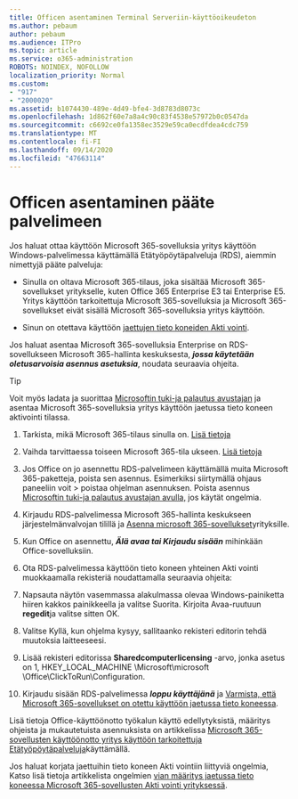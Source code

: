 ```yaml
---
title: Officen asentaminen Terminal Serveriin-käyttöoikeudeton
ms.author: pebaum
author: pebaum
ms.audience: ITPro
ms.topic: article
ms.service: o365-administration
ROBOTS: NOINDEX, NOFOLLOW
localization_priority: Normal
ms.custom:
- "917"
- "2000020"
ms.assetid: b1074430-489e-4d49-bfe4-3d8783d8073c
ms.openlocfilehash: 1d862f60e7a8a4c90c83f4538e57972b0c0547da
ms.sourcegitcommit: c6692ce0fa1358ec3529e59ca0ecdfdea4cdc759
ms.translationtype: MT
ms.contentlocale: fi-FI
ms.lasthandoff: 09/14/2020
ms.locfileid: "47663114"
---
```

# <a name="installing-office-on-a-terminal-server"></a>Officen asentaminen pääte palvelimeen

Jos haluat ottaa käyttöön Microsoft 365-sovelluksia yritys käyttöön Windows-palvelimessa käyttämällä Etätyöpöytäpalveluja (RDS), aiemmin nimettyjä pääte palveluja:
  
- Sinulla on oltava Microsoft 365-tilaus, joka sisältää Microsoft 365-sovellukset yritykselle, kuten Office 365 Enterprise E3 tai Enterprise E5. Yritys käyttöön tarkoitettuja Microsoft 365-sovelluksia ja Microsoft 365-sovellukset eivät sisällä Microsoft 365-sovelluksia yritys käyttöön.

- Sinun on otettava käyttöön [jaettujen tieto koneiden Akti vointi](https://docs.microsoft.com/DeployOffice/overview-shared-computer-activation).

Jos haluat asentaa Microsoft 365-sovelluksia Enterprise on RDS-sovellukseen Microsoft 365-hallinta keskuksesta, ***jossa käytetään oletusarvoisia asennus asetuksia***, noudata seuraavia ohjeita.

> [!TIP]
> Voit myös ladata ja suorittaa [Microsoftin tuki-ja palautus avustajan](https://aka.ms/SaRA_OfficeSCA_M365Portal) ja asentaa Microsoft 365-sovelluksia yritys käyttöön jaetussa tieto koneen aktivointi tilassa.
  
1. Tarkista, mikä Microsoft 365-tilaus sinulla on. [Lisä tietoja](https://docs.microsoft.com/microsoft-365/admin/admin-overview/what-subscription-do-i-have)

2. Vaihda tarvittaessa toiseen Microsoft 365-tila ukseen. [Lisä tietoja](https://docs.microsoft.com/microsoft-365/commerce/subscriptions/switch-to-a-different-plan)

3. Jos Office on jo asennettu RDS-palvelimeen käyttämällä muita Microsoft 365-paketteja, poista sen asennus. Esimerkiksi siirtymällä ohjaus paneeliin voit \> poistaa ohjelman asennuksen. Poista asennus [Microsoftin tuki-ja palautus avustajan avulla,](https://aka.ms/SARA-OfficeUninstall-Alchemy) jos käytät ongelmia.

4. Kirjaudu RDS-palvelimessa Microsoft 365-hallinta keskukseen järjestelmänvalvojan tilillä ja [Asenna microsoft 365-sovellukset](https://portal.office.com/OLS/MySoftware.aspx)yrityksille.

5. Kun Office on asennettu, ***Älä avaa tai Kirjaudu sisään*** mihinkään Office-sovelluksiin.

6. Ota RDS-palvelimessa käyttöön tieto koneen yhteinen Akti vointi muokkaamalla rekisteriä noudattamalla seuraavia ohjeita:

1. Napsauta näytön vasemmassa alakulmassa olevaa Windows-painiketta hiiren kakkos painikkeella ja valitse Suorita. Kirjoita Avaa-ruutuun **regedit**ja valitse sitten OK.

2. Valitse Kyllä, kun ohjelma kysyy, sallitaanko rekisteri editorin tehdä muutoksia laitteeseesi.

3. Lisää rekisteri editorissa **Sharedcomputerlicensing** -arvo, jonka asetus on 1, HKEY_LOCAL_MACHINE \Microsoft\microsoft \Office\ClickToRun\Configuration.

7. Kirjaudu sisään RDS-palvelimessa ***loppu käyttäjänä*** ja [Varmista, että Microsoft 365-sovellukset on otettu käyttöön jaetussa tieto koneessa](https://docs.microsoft.com/DeployOffice/troubleshoot-shared-computer-activation#verify-that-activation-for-microsoft-365-apps-succeeded).

Lisä tietoja Office-käyttöönotto työkalun käyttö edellytyksistä, määritys ohjeista ja mukautetuista asennuksista on artikkelissa [Microsoft 365-sovellusten käyttöönotto yritys käyttöön tarkoitettuja Etätyöpöytäpalveluja](https://docs.microsoft.com/DeployOffice/deploy-microsoft-365-apps-remote-desktop-services)käyttämällä.
  
Jos haluat korjata jaettuihin tieto koneen Akti vointiin liittyviä ongelmia, Katso lisä tietoja artikkelista ongelmien [vian määritys jaetussa tieto koneessa Microsoft 365-sovellusten Akti vointi yrityksessä](https://docs.microsoft.com/DeployOffice/troubleshoot-shared-computer-activation).
  